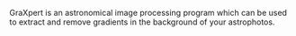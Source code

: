 GraXpert is an astronomical image processing program which can be used to extract and remove
gradients in the background of your astrophotos.
